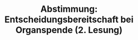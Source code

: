 ---
abstimmung:
  abstimmung: 2
  bundestagssitzung: 140
  datum: 16. Januar 2020
  legislaturperiode: 19
categories:
- Todo
data:
- title: Abstimmungsergebnis 20200116_2-data.pdf
  url: /res/2021-btw/abstimmungsergebnisse/20200116_2-data.pdf
- title: Abstimmungsergebnis 20200116_2_xls-data.xlsx
  url: /res/2021-btw/abstimmungsergebnisse/20200116_2_xls-data.xlsx
- title: Abstimmungsergebnis 20200116_2_xls-data.csv
  url: /res/2021-btw/abstimmungsergebnisse/csv/20200116_2_xls-data.csv
ergebnis:
  AfD:
    enthaltung: 13
    gesamt: 90
    ja: 19
    nein: 55
    nichtabgegeben: 3
    ungueltig: 0
  Bündnis 90/Die Grünen:
    enthaltung: 3
    gesamt: 67
    ja: 61
    nein: 3
    nichtabgegeben: 0
    ungueltig: 0
  Die Linke:
    enthaltung: 1
    gesamt: 69
    ja: 41
    nein: 20
    nichtabgegeben: 7
    ungueltig: 0
  FDP:
    enthaltung: 3
    gesamt: 80
    ja: 68
    nein: 3
    nichtabgegeben: 6
    ungueltig: 0
  cdu/csu:
    enthaltung: 7
    gesamt: 246
    ja: 131
    nein: 97
    nichtabgegeben: 11
    ungueltig: 0
  file: 20200116_2_xls-data.xlsx
  fraktionslos:
    enthaltung: 0
    gesamt: 5
    ja: 3
    nein: 1
    nichtabgegeben: 1
    ungueltig: 0
  spd:
    enthaltung: 1
    gesamt: 152
    ja: 59
    nein: 82
    nichtabgegeben: 10
    ungueltig: 0
layout: abstimmung
links:
- title: Link zu bundestag.de
  url: https://www.bundestag.de/parlament/plenum/abstimmung/abstimmung?id=657
preview: 'Deutscher Bundestag


  140. Sitzung des Deutschen Bundestages

  am Donnerstag, 16. Januar 2020


  Endgültiges Ergebnis der Namentlichen Abstimmung Nr. 2


  Namentliche Abstimmung über den Gesetzenwurf der Abgeordneten Annalena Baerbock,

  Karin Maag, Hilde Mattheis, Katja Kipping und weiterer Abgeordneter

  Entwurf eines Gesetzes zur Stärkung der Entscheidungsbereitschaft bei der Organspende

  Drs. 19/11087 und 19/16214'
tags:
- Todo
title: 'Abstimmung: Entscheidungsbereitschaft bei Organspende (2. Lesung)'
---